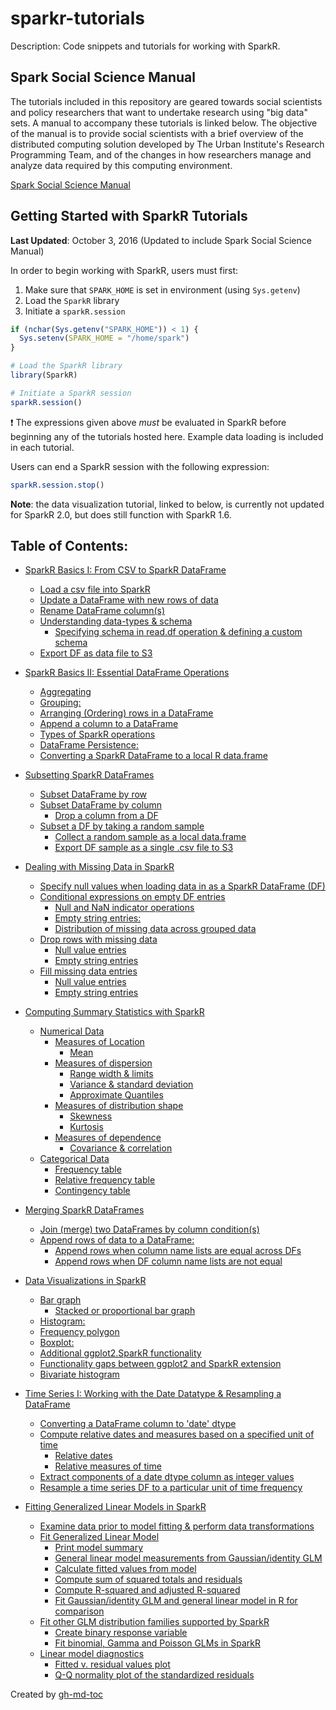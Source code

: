 # sparkr-tutorials

Description: Code snippets and tutorials for working with SparkR.

## Spark Social Science Manual

The tutorials included in this repository are geared towards social scientists and policy researchers that want to undertake research using "big data" sets. A manual to accompany these tutorials is linked below. The objective of the manual is to provide social scientists with a brief overview of the distributed computing solution developed by The Urban Institute's Research Programming Team, and of the changes in how researchers manage and analyze data required by this computing environment.

[Spark Social Science Manual](https://bookdown.org/SarahArmstrong/spark-social-science-manual/intro.html)

## Getting Started with SparkR Tutorials

**Last Updated**: October 3, 2016 (Updated to include Spark Social Science Manual)

In order to begin working with SparkR, users must first:

1. Make sure that `SPARK_HOME` is set in environment (using `Sys.getenv`)
2. Load the `SparkR` library
3. Initiate a `sparkR.session`

```r
if (nchar(Sys.getenv("SPARK_HOME")) < 1) {
  Sys.setenv(SPARK_HOME = "/home/spark")
}

# Load the SparkR library
library(SparkR)

# Initiate a SparkR session
sparkR.session()
```

:heavy_exclamation_mark: The expressions given above _must_ be evaluated in SparkR before beginning any of the tutorials hosted here. Example data loading is included in each tutorial.

Users can end a SparkR session with the following expression:

```r
sparkR.session.stop()
```

**Note**: the data visualization tutorial, linked to below, is currently not updated for SparkR 2.0, but does still function with SparkR 1.6.

## Table of Contents:

* [SparkR Basics I: From CSV to SparkR DataFrame](https://github.com/UrbanInstitute/sparkr-tutorials/blob/master/sparkr-basics-1.md#sparkr-basics-i-from-csv-to-sparkr-dataframe)
    * [Load a csv file into SparkR](https://github.com/UrbanInstitute/sparkr-tutorials/blob/master/sparkr-basics-1.md#load-a-csv-file-into-sparkr)
    * [Update a DataFrame with new rows of data](https://github.com/UrbanInstitute/sparkr-tutorials/blob/master/sparkr-basics-1.md#update-a-dataframe-with-new-rows-of-data)
    * [Rename DataFrame column(s)](https://github.com/UrbanInstitute/sparkr-tutorials/blob/master/sparkr-basics-1.md#rename-dataframe-columns)
    * [Understanding data\-types &amp; schema](https://github.com/UrbanInstitute/sparkr-tutorials/blob/master/sparkr-basics-1.md#understanding-data-types--schema)
      * [Specifying schema in read\.df operation &amp; defining a custom schema](https://github.com/UrbanInstitute/sparkr-tutorials/blob/master/sparkr-basics-1.md#specifying-schema-in-readdf-operation--defining-a-custom-schema)
    * [Export DF as data file to S3](https://github.com/UrbanInstitute/sparkr-tutorials/blob/master/sparkr-basics-1.md#export-df-as-data-file-to-s3)

* [SparkR Basics II: Essential DataFrame Operations](https://github.com/UrbanInstitute/sparkr-tutorials/blob/master/sparkr-basics-2.md#sparkr-basics-ii-essential-dataframe-operations)
    * [Aggregating](https://github.com/UrbanInstitute/sparkr-tutorials/blob/master/sparkr-basics-2.md#aggregating)
    * [Grouping:](https://github.com/UrbanInstitute/sparkr-tutorials/blob/master/sparkr-basics-2.md#grouping)
    * [Arranging (Ordering) rows in a DataFrame](https://github.com/UrbanInstitute/sparkr-tutorials/blob/master/sparkr-basics-2.md#arranging-ordering-rows-in-a-dataframe)
    * [Append a column to a DataFrame](https://github.com/UrbanInstitute/sparkr-tutorials/blob/master/sparkr-basics-2.md#append-a-column-to-a-dataframe)
    * [Types of SparkR operations](https://github.com/UrbanInstitute/sparkr-tutorials/blob/master/sparkr-basics-2.md#types-of-sparkr-operations)
    * [DataFrame Persistence:](https://github.com/UrbanInstitute/sparkr-tutorials/blob/master/sparkr-basics-2.md#dataframe-persistence)
    * [Converting a SparkR DataFrame to a local R data\.frame](https://github.com/UrbanInstitute/sparkr-tutorials/blob/master/sparkr-basics-2.md#converting-a-sparkr-dataframe-to-a-local-r-dataframe)

* [Subsetting SparkR DataFrames](https://github.com/UrbanInstitute/sparkr-tutorials/blob/master/subsetting.md#subsetting-sparkr-dataframes#subsetting-sparkr-dataframes)
    * [Subset DataFrame by row](https://github.com/UrbanInstitute/sparkr-tutorials/blob/master/subsetting.md#subsetting-sparkr-dataframes#subset-dataframe-by-row)
    * [Subset DataFrame by column](https://github.com/UrbanInstitute/sparkr-tutorials/blob/master/subsetting.md#subsetting-sparkr-dataframes#subset-dataframe-by-column)
      * [Drop a column from a DF](https://github.com/UrbanInstitute/sparkr-tutorials/blob/master/subsetting.md#subsetting-sparkr-dataframes#drop-a-column-from-a-df)
    * [Subset a DF by taking a random sample](https://github.com/UrbanInstitute/sparkr-tutorials/blob/master/subsetting.md#subsetting-sparkr-dataframes#subset-a-df-by-taking-a-random-sample)
      * [Collect a random sample as a local data\.frame](https://github.com/UrbanInstitute/sparkr-tutorials/blob/master/subsetting.md#subsetting-sparkr-dataframes#collect-a-random-sample-as-a-local-dataframe)
      * [Export DF sample as a single \.csv file to S3](https://github.com/UrbanInstitute/sparkr-tutorials/blob/master/subsetting.md#subsetting-sparkr-dataframes#export-df-sample-as-a-single-csv-file-to-s3)

* [Dealing with Missing Data in SparkR](https://github.com/UrbanInstitute/sparkr-tutorials/blob/master/missing-data.md#dealing-with-missing-data-in-sparkr#dealing-with-missing-data-in-sparkr)
    * [Specify null values when loading data in as a SparkR DataFrame (DF)](https://github.com/UrbanInstitute/sparkr-tutorials/blob/master/missing-data.md#dealing-with-missing-data-in-sparkr#specify-null-values-when-loading-data-in-as-a-sparkr-dataframe-df)
    * [Conditional expressions on empty DF entries](https://github.com/UrbanInstitute/sparkr-tutorials/blob/master/missing-data.md#dealing-with-missing-data-in-sparkr#conditional-expressions-on-empty-df-entries)
      * [Null and NaN indicator operations](https://github.com/UrbanInstitute/sparkr-tutorials/blob/master/missing-data.md#dealing-with-missing-data-in-sparkr#null-and-nan-indicator-operations)
      * [Empty string entries:](https://github.com/UrbanInstitute/sparkr-tutorials/blob/master/missing-data.md#dealing-with-missing-data-in-sparkr#empty-string-entries)
      * [Distribution of missing data across grouped data](https://github.com/UrbanInstitute/sparkr-tutorials/blob/master/missing-data.md#dealing-with-missing-data-in-sparkr#distribution-of-missing-data-across-grouped-data)
    * [Drop rows with missing data](https://github.com/UrbanInstitute/sparkr-tutorials/blob/master/missing-data.md#dealing-with-missing-data-in-sparkr#drop-rows-with-missing-data)
      * [Null value entries](https://github.com/UrbanInstitute/sparkr-tutorials/blob/master/missing-data.md#dealing-with-missing-data-in-sparkr#null-value-entries)
      * [Empty string entries](https://github.com/UrbanInstitute/sparkr-tutorials/blob/master/missing-data.md#dealing-with-missing-data-in-sparkr#empty-string-entries-1)
    * [Fill missing data entries](https://github.com/UrbanInstitute/sparkr-tutorials/blob/master/missing-data.md#dealing-with-missing-data-in-sparkr#fill-missing-data-entries)
      * [Null value entries](https://github.com/UrbanInstitute/sparkr-tutorials/blob/master/missing-data.md#dealing-with-missing-data-in-sparkr#null-value-entries-1)
      * [Empty string entries](https://github.com/UrbanInstitute/sparkr-tutorials/blob/master/missing-data.md#dealing-with-missing-data-in-sparkr#empty-string-entries-2)

* [Computing Summary Statistics with SparkR](https://github.com/UrbanInstitute/sparkr-tutorials/blob/master/summary-statistics.md#computing-summary-statistics-with-sparkr#computing-summary-statistics-with-sparkr)
  * [Numerical Data](https://github.com/UrbanInstitute/sparkr-tutorials/blob/master/summary-statistics.md#computing-summary-statistics-with-sparkr#numerical-data)
    * [Measures of Location](https://github.com/UrbanInstitute/sparkr-tutorials/blob/master/summary-statistics.md#computing-summary-statistics-with-sparkr#measures-of-location)
      * [Mean](https://github.com/UrbanInstitute/sparkr-tutorials/blob/master/summary-statistics.md#computing-summary-statistics-with-sparkr#mean)
    * [Measures of dispersion](https://github.com/UrbanInstitute/sparkr-tutorials/blob/master/summary-statistics.md#computing-summary-statistics-with-sparkr#measures-of-dispersion)
      * [Range width &amp; limits](https://github.com/UrbanInstitute/sparkr-tutorials/blob/master/summary-statistics.md#computing-summary-statistics-with-sparkr#range-width--limits)
      * [Variance &amp; standard deviation](https://github.com/UrbanInstitute/sparkr-tutorials/blob/master/summary-statistics.md#computing-summary-statistics-with-sparkr#variance--standard-deviation)
      * [Approximate Quantiles](https://github.com/UrbanInstitute/sparkr-tutorials/blob/master/summary-statistics.md#computing-summary-statistics-with-sparkr#approximate-quantiles)
    * [Measures of distribution shape](https://github.com/UrbanInstitute/sparkr-tutorials/blob/master/summary-statistics.md#computing-summary-statistics-with-sparkr#measures-of-distribution-shape)
      * [Skewness](https://github.com/UrbanInstitute/sparkr-tutorials/blob/master/summary-statistics.md#computing-summary-statistics-with-sparkr#skewness)
      * [Kurtosis](https://github.com/UrbanInstitute/sparkr-tutorials/blob/master/summary-statistics.md#computing-summary-statistics-with-sparkr#kurtosis)
    * [Measures of dependence](https://github.com/UrbanInstitute/sparkr-tutorials/blob/master/summary-statistics.md#computing-summary-statistics-with-sparkr#measures-of-dependence)
      * [Covariance &amp; correlation](https://github.com/UrbanInstitute/sparkr-tutorials/blob/master/summary-statistics.md#computing-summary-statistics-with-sparkr#covariance--correlation)
  * [Categorical Data](https://github.com/UrbanInstitute/sparkr-tutorials/blob/master/summary-statistics.md#computing-summary-statistics-with-sparkr#categorical-data)
      * [Frequency table](https://github.com/UrbanInstitute/sparkr-tutorials/blob/master/summary-statistics.md#computing-summary-statistics-with-sparkr#frequency-table)
      * [Relative frequency table](https://github.com/UrbanInstitute/sparkr-tutorials/blob/master/summary-statistics.md#computing-summary-statistics-with-sparkr#relative-frequency-table)
      * [Contingency table](https://github.com/UrbanInstitute/sparkr-tutorials/blob/master/summary-statistics.md#computing-summary-statistics-with-sparkr#contingency-table)

* [Merging SparkR DataFrames](https://github.com/UrbanInstitute/sparkr-tutorials/blob/master/merging.md#merging-sparkr-dataframes#merging-sparkr-dataframes)
    * [Join (merge) two DataFrames by column condition(s)](https://github.com/UrbanInstitute/sparkr-tutorials/blob/master/merging.md#merging-sparkr-dataframes#join-merge-two-dataframes-by-column-conditions)
    * [Append rows of data to a DataFrame:](https://github.com/UrbanInstitute/sparkr-tutorials/blob/master/merging.md#merging-sparkr-dataframes#append-rows-of-data-to-a-dataframe)
      * [Append rows when column name lists are equal across DFs](https://github.com/UrbanInstitute/sparkr-tutorials/blob/master/merging.md#merging-sparkr-dataframes#append-rows-when-column-name-lists-are-equal-across-dfs)
      * [Append rows when DF column name lists are not equal](https://github.com/UrbanInstitute/sparkr-tutorials/blob/master/merging.md#merging-sparkr-dataframes#append-rows-when-df-column-name-lists-are-not-equal)

* [Data Visualizations in SparkR](https://github.com/UrbanInstitute/sparkr-tutorials/blob/master/visualizations.md#data-visualizations-in-sparkr#data-visualizations-in-sparkr)
    * [Bar graph](https://github.com/UrbanInstitute/sparkr-tutorials/blob/master/visualizations.md#data-visualizations-in-sparkr#bar-graph)
      * [Stacked or proportional bar graph](https://github.com/UrbanInstitute/sparkr-tutorials/blob/master/visualizations.md#data-visualizations-in-sparkr#stacked-or-proportional-bar-graph)
    * [Histogram:](https://github.com/UrbanInstitute/sparkr-tutorials/blob/master/visualizations.md#data-visualizations-in-sparkr#histogram)
    * [Frequency polygon](https://github.com/UrbanInstitute/sparkr-tutorials/blob/master/visualizations.md#data-visualizations-in-sparkr#frequency-polygon)
    * [Boxplot:](https://github.com/UrbanInstitute/sparkr-tutorials/blob/master/visualizations.md#data-visualizations-in-sparkr#boxplot)
    * [Additional ggplot2\.SparkR functionality](https://github.com/UrbanInstitute/sparkr-tutorials/blob/master/visualizations.md#data-visualizations-in-sparkr#additional-ggplot2sparkr-functionality)
    * [Functionality gaps between ggplot2 and SparkR extension](https://github.com/UrbanInstitute/sparkr-tutorials/blob/master/visualizations.md#data-visualizations-in-sparkr#functionality-gaps-between-ggplot2-and-sparkr-extension)
    * [Bivariate histogram](https://github.com/UrbanInstitute/sparkr-tutorials/blob/master/visualizations.md#data-visualizations-in-sparkr#bivariate-histogram)

* [Time Series I: Working with the Date Datatype &amp; Resampling a DataFrame](https://github.com/UrbanInstitute/sparkr-tutorials/blob/master/timeseries-1.md#time-series-i-working-with-t%20%20%20%20%20%20%20%20%20%20%20%20%20%20%20he-date-datatype--resampling-a-dataframe#time-series-i-working-with-the-date-datatype--resampling-a-dataframe)
    * [Converting a DataFrame column to 'date' dtype](https://github.com/UrbanInstitute/sparkr-tutorials/blob/master/timeseries-1.md#time-series-i-working-with-t%20%20%20%20%20%20%20%20%20%20%20%20%20%20%20he-date-datatype--resampling-a-dataframe#converting-a-dataframe-column-to-date-dtype)
    * [Compute relative dates and measures based on a specified unit of time](https://github.com/UrbanInstitute/sparkr-tutorials/blob/master/timeseries-1.md#time-series-i-working-with-t%20%20%20%20%20%20%20%20%20%20%20%20%20%20%20he-date-datatype--resampling-a-dataframe#compute-relative-dates-and-measures-based-on-a-specified-unit-of-time)
      * [Relative dates](https://github.com/UrbanInstitute/sparkr-tutorials/blob/master/timeseries-1.md#time-series-i-working-with-t%20%20%20%20%20%20%20%20%20%20%20%20%20%20%20he-date-datatype--resampling-a-dataframe#relative-dates)
      * [Relative measures of time](https://github.com/UrbanInstitute/sparkr-tutorials/blob/master/timeseries-1.md#time-series-i-working-with-t%20%20%20%20%20%20%20%20%20%20%20%20%20%20%20he-date-datatype--resampling-a-dataframe#relative-measures-of-time)
    * [Extract components of a date dtype column as integer values](https://github.com/UrbanInstitute/sparkr-tutorials/blob/master/timeseries-1.md#time-series-i-working-with-t%20%20%20%20%20%20%20%20%20%20%20%20%20%20%20he-date-datatype--resampling-a-dataframe#extract-components-of-a-date-dtype-column-as-integer-values)
    * [Resample a time series DF to a particular unit of time frequency](https://github.com/UrbanInstitute/sparkr-tutorials/blob/master/timeseries-1.md#time-series-i-working-with-t%20%20%20%20%20%20%20%20%20%20%20%20%20%20%20he-date-datatype--resampling-a-dataframe#resample-a-time-series-df-to-a-particular-unit-of-time-frequency)

* [Fitting Generalized Linear Models in SparkR](https://github.com/UrbanInstitute/sparkr-tutorials/blob/master/glm.md#fitting-generalized-linear-models-in-sparkr)
    * [Examine data prior to model fitting &amp; perform data transformations](https://github.com/UrbanInstitute/sparkr-tutorials/blob/master/glm.md#examine-data-prior-to-model-fitting--perform-data-transformations)
    * [Fit Generalized Linear Model](https://github.com/UrbanInstitute/sparkr-tutorials/blob/master/glm.md#fit-generalized-linear-model)
      * [Print model summary](https://github.com/UrbanInstitute/sparkr-tutorials/blob/master/glm.md#print-model-summary)
      * [General linear model measurements from Gaussian/identity GLM](https://github.com/UrbanInstitute/sparkr-tutorials/blob/master/glm.md#general-linear-model-measurements-from-gaussianidentity-glm)
      * [Calculate fitted values from model](https://github.com/UrbanInstitute/sparkr-tutorials/blob/master/glm.md#calculate-fitted-values-from-model)
      * [Compute sum of squared totals and residuals](https://github.com/UrbanInstitute/sparkr-tutorials/blob/master/glm.md#compute-sum-of-squared-totals-and-residuals)
      * [Compute R\-squared and adjusted R\-squared](https://github.com/UrbanInstitute/sparkr-tutorials/blob/master/glm.md#compute-r-squared-and-adjusted-r-squared)
      * [Fit Gaussian/identity GLM and general linear model in R for comparison](https://github.com/UrbanInstitute/sparkr-tutorials/blob/master/glm.md#fit-gaussianidentity-glm-and-general-linear-model-in-r-for-comparison)
    * [Fit other GLM distribution families supported by SparkR](https://github.com/UrbanInstitute/sparkr-tutorials/blob/master/glm.md#fit-other-glm-distribution-families-supported-by-sparkr)
      * [Create binary response variable](https://github.com/UrbanInstitute/sparkr-tutorials/blob/master/glm.md#create-binary-response-variable)
      * [Fit binomial, Gamma and Poisson GLMs in SparkR](https://github.com/UrbanInstitute/sparkr-tutorials/blob/master/glm.md#fit-binomial-gamma-and-poisson-glms-in-sparkr)
    * [Linear model diagnostics](https://github.com/UrbanInstitute/sparkr-tutorials/blob/master/glm.md#linear-model-diagnostics)
      * [Fitted v\. residual values plot](https://github.com/UrbanInstitute/sparkr-tutorials/blob/master/glm.md#fitted-v-residual-values-plot)
      * [Q\-Q normality plot of the standardized residuals](https://github.com/UrbanInstitute/sparkr-tutorials/blob/master/glm.md#q-q-normality-plot-of-the-standardized-residuals)

Created by [gh-md-toc](https://github.com/ekalinin/github-markdown-toc.go)
